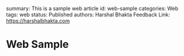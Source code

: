 summary: This is a sample web article
id: web-sample
categories: Web
tags: web
status: Published
authors: Harshal Bhakta
Feedback Link: https://harshalbhakta.com

# Web Sample